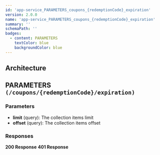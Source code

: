 ```yaml
---
id: 'app-service_PARAMETERS_coupons_{redemptionCode}_expiration'
version: 2.0.0
name: 'app-service_PARAMETERS_coupons_{redemptionCode}_expiration'
summary: ''
schemaPath: ''
badges:
  - content: PARAMETERS
    textColor: blue
    backgroundColor: blue
---
```

## Architecture
<NodeGraph />



## PARAMETERS `(/coupons/{redemptionCode}/expiration)`

### Parameters
- **limit** (query): The collection items limit
- **offset** (query): The collection items offset




### Responses
**200 Response**
<SchemaViewer file="response-200.json" maxHeight="500" id="response-200" />
      **401 Response**
<SchemaViewer file="response-401.json" maxHeight="500" id="response-401" />
